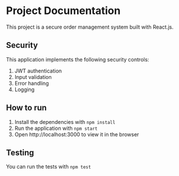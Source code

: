 # Project Documentation

This project is a secure order management system built with React.js. 

## Security 

This application implements the following security controls:

1. JWT authentication
2. Input validation
3. Error handling
4. Logging

## How to run

1. Install the dependencies with `npm install`
2. Run the application with `npm start`
3. Open http://localhost:3000 to view it in the browser

## Testing

You can run the tests with `npm test`